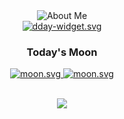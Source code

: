 <div align="center">
  <img src="https://embed-widget.minung.dev/widget" alt="About Me" />
</div>
<div align="center">
  <a href="https://dday-widget.minung.dev">
    <img src="https://dday-widget.minung.dev/widget?keyword=new-year&theme=theme2" alt="dday-widget.svg" />
  </a>
</div>
<div align="center">
   <h3>Today's Moon</h3>
   <a href="https://moon-svg.minung.dev">
    <img src="https://moon-svg.minung.dev/moon.svg" alt="moon.svg" />
   </a>
   <a href="https://moon-svg.minung.dev">
    <img src="https://moon-svg.minung.dev/moon.svg?theme=ray" alt="moon.svg" />
   </a>
</div>
<br />
<p align="center">
<a href="https://hits.seeyoufarm.com"><img src="https://hits.seeyoufarm.com/api/count/incr/badge.svg?url=https%3A%2F%2Fgithub.com%2Fhmu332233&count_bg=%23FF8F00&title_bg=%23555555&icon=&icon_color=%23E7E7E7&title=hits&edge_flat=false"/></a>
</p>
<!-- <p align="center">
  <img src="https://raw.githubusercontent.com/hmu332233/hmu332233/master/images/me.gif">
</p> -->
